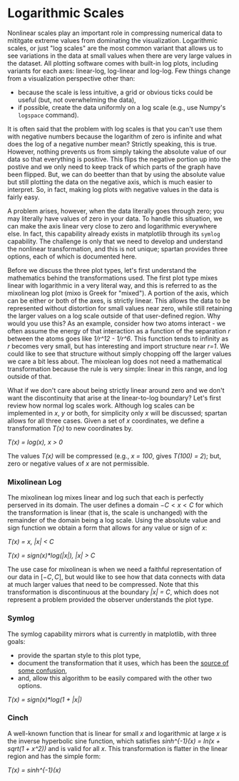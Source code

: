 

# Logarithmic Scales

Nonlinear scales play an important role in compressing numerical data to mititgate extreme values from dominating the visualization. Logarithmic scales, or just "log scales" are the most common variant that allows us to see variations in the data at small values when there are very large values in the dataset. All plotting software comes with built-in log plots, including variants for each axes: linear-log, log-linear and log-log. Few things change from a visualization perspective other than:
* because the scale is less intuitive, a grid or obvious ticks could be useful (but, not overwhelming the data),
* if possible, create the data uniformly on a log scale (e.g., use Numpy's `logspace` command).

It is often said that the problem with log scales is that you can't use them with negative numbers because the logarithm of zero is infinite and what does the log of a negative number mean? Strictly speaking, this is true. However, nothing prevents us from simply taking the absolute value of our data so that everything is positive. This flips the negative portion up into the postive and we only need to keep track of which parts of the graph have been flipped. But, we can do beetter than that by using the absolute value but still plotting the data on the negative axis, which is much easier to interpret. So, in fact, making log plots with negative values in the data is fairly easy.

A problem arises, however, when the data literally goes through zero; you may literally have values of zero in your data. To handle this situation, we can make the axis linear very close to zero and logarithmic everywhere else. In fact, this capability already exists in matplotlib through its `symlog` capability. The challenge is only that we need to develop and understand the nonlinear transformation, and this is not unique; spartan provides three options, each of which is documented here. 

Before we discuss the three plot types, let's first understand the mathematics behind the transformations used. The first plot type mixes linear with logarithmic in a very literal way, and this is referred to as the mixolinean log plot (mixo is Greek for "mixed"). A portion of the axis, which can be either or both of the axes, is strictly linear. This allows the data to be represented without distortion for small values near zero, while still retaining the larger values on a log scale outside of that user-defined region. Why would you use this? As an example, consider how two atoms interact - we often assume the energy of that interaction as a function of the separation _r_ between the atoms goes like _1/r^12  - 1/r^6_. This function tends to infinity as _r_ becomes very small, but has interesting and import structure near _r=1_. We could like to see that structure without simply chopping off the larger values we care a bit less about. The mixolean log does not need a mathematical transformation because the rule is very simple: linear in this range, and log outside of that. 

What if we don't care about being strictly linear around zero and we don't want the discontinuity that arise at the linear-to-log boundary? Let's first review how normal log scales work. Although log scales can be implemented in _x_, _y_ or both, for simplicity only _x_ will be discussed; spartan allows for all three cases. Given a set of _x_ coordinates, we define a transformation _T(x)_ to new coordinates by.

_T(x) = log(x),  x > 0_

The values _T(x)_ will be compressed (e.g., _x = 100_, gives _T(100) = 2_); but, zero or negative values of _x_ are not permissible. 


### Mixolinean Log

The mixolinean log mixes linear and log such that each is perfectly perserved in its domain. The user defines a domain $-C < x < C$ for which the transformation is linear (that is, the scale is unchanged) with the remainder of the domain being a log scale. Using the absolute value and sign function we obtain a form that allows for any value or sign of _x_:

_T(x) = x,      |x| < C_

_T(x) = sign(x)*log(|x|), |x| > C_

The use case for mixolinean is when we need a faithful representation of our data in $[-C, C]$, but would like to see how that data connects with data at much larger values that need to be compressed. Note that this transformation is discontinuous at the boundary _|x| = C_, which does not represent a problem provided the observer understands the plot type. 

### Symlog

The symlog capability mirrors what is currently in matplotlib, with three goals:
* provide the spartan style to this plot type,
* document the transformation that it uses, which has been the [source of some confusion](https://stackoverflow.com/questions/39988048/what-is-the-origin-of-matplotlibs-symlog-a-k-a-symmetrical-log-scale),
* and, allow this algorithm to be easily compared with the other two options. 

_T(x) = sign(x)*log(1 + |x|)_

### Cinch

A well-known function that is linear for small _x_ and logarithmic at large _x_ is the inverse hyperbolic sine function, which satisfies _sinh^{-1}(x) = ln(x + sqrt(1 + x^2))_ and is valid for all _x_. This transformation is flatter in the linear region and has the simple form:

_T(x) = sinh^{-1}(x)_
